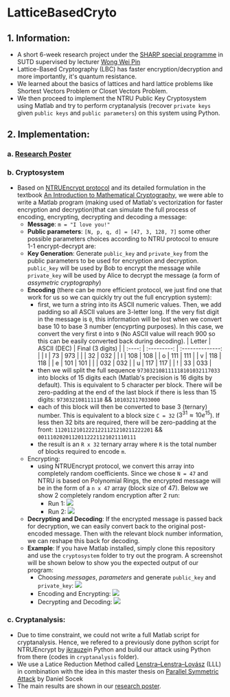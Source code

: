 # LatticeBasedCryto

## 1. Information:
- A short 6-week research project under the [SHARP special programme](https://www.sutd.edu.sg/SHARP) in SUTD supervised by lecturer [Wong Wei Pin](https://esd.sutd.edu.sg/people/faculty/wong-wei-pin)
- Lattice-Based Cryptography (LBC) has faster encryption/decryption and more importantly, it's quantum resistance. 
- We learned about the basics of lattices and hard lattice problems like Shortest Vectors Problem or Closet Vectors Problem. 
- We then proceed to implement the NTRU Public Key Cryptosystem using Matlab and try to perform cryptanalysis (recover `private keys` given `public keys` and `public parameters`) on this system using Python.

## 2. Implementation:
### a. [Research Poster]()
### b. Cryptosystem
- Based on [NTRUEncrypt protocol](https://en.wikipedia.org/wiki/NTRUEncrypt) and its detailed formulation in the textbook [An Introduction to Mathematical Cryptography](https://www.springer.com/gp/book/9781441926746), we were able to write a Matlab program (making used of Matlab's vectorization for faster encryption and decryption)that can simulate the full process of encoding, encrypting, decrypting and decoding a message:
    - **Message**: `m = "I love you!"`
    - **Public parameters**: `[N, p, q, d] = [47, 3, 128, 7]`
    some other possible parameters choices according to NTRU protocol to ensure 1-1 encrypt-decrypt are:
    - **Key Generation**: Generate `public_key` and `private_key` from the public parameters to be used for encryption and decryption. `public_key` will be used by Bob to encrypt the message while `private_key` will be used by Alice to decrypt the message (a form of *assymetric cryptography*)
    - **Encoding** (there can be more efficient protocol, we just find one that work for us so we can quickly try out the full encryption system): 
        - first, we turn a string into its ASCII numeric values. Then, we add padding so all ASCII values are 3-letter long. If the very fist digit in the message is `0`, this information will be lost when we convert base 10 to base 3 number (encyprting purposes). In this case, we convert the very first `0` into `9` (No ASCII value will reach 900 so this can be easily converted back during decoding).
            | Letter | ASCII (DEC) | Final (3 digits) |
            | :----: | :---------: | :--------------: |
            |    I   |     73      |        973       |
            | <space>|     32      |        032       |
            |    l   |     108     |        108       |
            |    o   |     111     |        111       |
            |    v   |     118     |        118       |
            |    e   |     101     |        101       |
            | <space>|     032     |        032       |
            |    u   |     117     |        117       |
            |    !   |     33      |        033       |
        - then we will split the full sequence `973032108111118101032117033` into blocks of 15 digits each (Matlab's precision is 16 digits by default). This is equivalent to 5 character per block. There will be zero-padding at the end of the last block if there is less than 15 digits:
        `973032108111118` && `101032117033000`
        - each of this block will then be converted to base 3 (ternary) number. This is equivalent to a block size  `C = 32` ($3^{31} \approx 10e^{15}$). If less then 32 bits are required, there will be zero-padding at the front:
        `11201121012221221121210211222201` && `00111020201120112221121021110111`
        - the result is an `R x 32` ternary array where `R` is the total number of blocks required to encode `m`.
    - Encrypting:
        - using NTRUEncrypt protocol, we convert this array into completely random coefficients. Since we chose `N = 47` and NTRU is based on Polynomial Rings, the encrypted message will be in the form of a `n x 47` array (block size of 47). Below we show 2 completely random encryption after 2 run:
            - Run 1:
                ![](https://i.imgur.com/6vuwBzy.png)
            - Run 2:
                ![](https://i.imgur.com/9gS6cWT.png)
    - **Decrypting and Decoding**: If the encrypted message is passed back for decryption, we can easily convert back to the original post-encoded message. Then with the relevant block number information, we can reshape this back for decoding. 
    - **Example**: If you have Matlab installed, simply clone this repository and use the `cryptosystem` folder to try out the program. A screenshot will be shown below to show you the expected output of our program:
        - Choosing *messages*, *parameters* and generate `public_key` and `private_key`:
        ![](https://i.imgur.com/XiFUrsl.png)
        - Encoding and Encrypting:
        ![](https://i.imgur.com/AjBQuJF.png)
        - Decrypting and Decoding:
        ![](https://i.imgur.com/WR1YTQG.png)
    
### c. Cryptanalysis:
- Due to time constraint, we could not write a full Matlab script for cryptanalysis. Hence, we refered to a previously done python script for NTRUEncrypt by [jkrauze](https://github.com/jkrauze/ntru)in Python and build our attack using Python from there (codes in `cryptanalysis` folder).
- We use a Latice Reduction Method called [Lenstra–Lenstra–Lovász](https://en.wikipedia.org/wiki/Lenstra%E2%80%93Lenstra%E2%80%93Lov%C3%A1sz_lattice_basis_reduction_algorithm) (LLL) in combination with the idea in this master thesis on [Parallel Symmetric Attack]() by Daniel Socek
- The main results are shown in our [research poster](). 